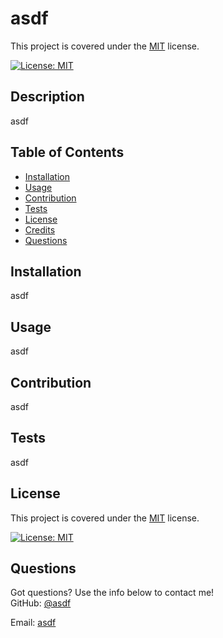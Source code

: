 # asdf 
  This project is covered under the [MIT](https://opensource.org/licenses/MIT) license.
  
  [![License: MIT](https://img.shields.io/badge/License-MIT-yellow.svg)](https://opensource.org/licenses/MIT)
  ## Description
  asdf
  
  ## Table of Contents
  
  - [Installation](#installation)
  - [Usage](#usage)
  - [Contribution](#contribution)
  - [Tests](#tests)
  - [License](#license)
  - [Credits](#credits)
  - [Questions](#questions)
  
  ## Installation
  asdf
  
  ## Usage
  asdf
  
  ## Contribution
  asdf
  
  ## Tests
  asdf
  
  ## License
  This project is covered under the [MIT](https://opensource.org/licenses/MIT) license.
  
  [![License: MIT](https://img.shields.io/badge/License-MIT-yellow.svg)](https://opensource.org/licenses/MIT)
  
  ## Questions
  Got questions? Use the info below to contact me!<br>
  GitHub: [@asdf](https://github.com/asdf/)

Email: [asdf](mailto:asdf)

  
          